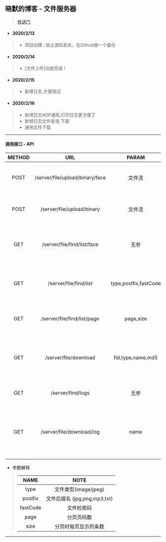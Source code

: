 ## 晓默的博客 - 文件服务器 ##
> [传送门](https://www.moinros.com)
* #### 2020/2/13 ####
> + 项目创建 : 防止源码丢失，在Github做一个备份
* #### 2020/2/14 ####
> + [文件上传]功能完成！
* #### 2020/2/15 ####
> + 新增日志,方便调试
* #### 2020/2/16 ####
> + 新增日志AOP通知,打印日志更方便了
> + 新增日志文件查询,下载
> + 通用文件下载
------------
#### 调用接口 - API ####
| METHOD |  URL  |  PARAM  |  NOTE  |
|:------:|:-----:|:-------:|:------:|
| POST | /server/file/upload/binary/face | 文件流 | 头像图片上传接口 |
| POST | /server/file/upload/binary | 文件流 | 通用上传文件接口 |
| GET  | /server/file/find/list/face | 无参 | 查询头像图片文件接口 |
| GET  | /server/file/find/list | type,postfix,fastCode| 指定条件查询文件数据 |
| GET  | /server/file/find/list/page | page,size| 分页查询文件数据 |
| GET  | /server/file/download | fid,type,name,md5 | 根据条件查询并下载文件 |
| GET  | /server/find/logs | 无参 | 查询日志文件 |
| GET  | /server/file/download/log | name | 根据文件名,下载指定的日志文件 |
* 参数解释
> | NAME | NOTE |
> |:----:|:----:|
> | type | 文件类型(image/jpeg) |
> | postfix | 文件后缀名 (jpg,png,mp3,txt) |
> | fastCode | 文件检索码 |
> | page | 分页页码数 |
> | size | 分页时每页显示的条数 |
----
